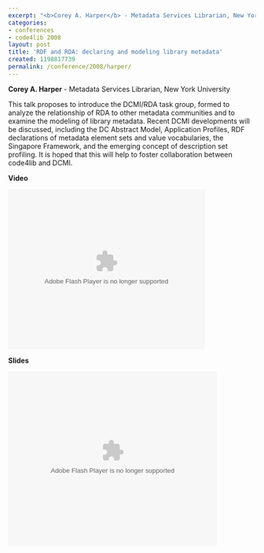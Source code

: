 ```yaml
---
excerpt: "<b>Corey A. Harper</b> - Metadata Services Librarian, New York University"
categories:
- conferences
- code4lib 2008
layout: post
title: 'RDF and RDA: declaring and modeling library metadata'
created: 1198817739
permalink: /conference/2008/harper/
---
```

<b>Corey A. Harper</b> - Metadata Services Librarian, New York University<br />

This talk proposes to introduce the DCMI/RDA task group, formed to analyze the relationship of RDA to other metadata communities and to examine the modeling of library metadata. Recent DCMI developments will be discussed, including the DC Abstract Model, Application Profiles, RDF declarations of metadata element sets and value vocabularies, the Singapore Framework, and the emerging concept of description set profiling. It is hoped that this will help to foster collaboration between code4lib and DCMI.

<b>Video</b>

<embed id="VideoPlayback" style="width:400px;height:326px" flashvars="" src="http://video.google.com/googleplayer.swf?docid=326418994287317169&hl=en" type="application/x-shockwave-flash"> </embed>

<b>Slides</b>

<div style="width:425px;text-align:left" id="__ss_299266"><object style="margin:0px" width="425" height="355"><param name="movie" value="http://static.slideshare.net/swf/ssplayer2.swf?doc=c4l2008charper-12050845137740-5"/><param name="allowFullScreen" value="true"/><param name="allowScriptAccess" value="always"/><embed src="http://static.slideshare.net/swf/ssplayer2.swf?doc=c4l2008charper-12050845137740-5" type="application/x-shockwave-flash" allowscriptaccess="always" allowfullscreen="true" width="425" height="355"></embed></object></div>
